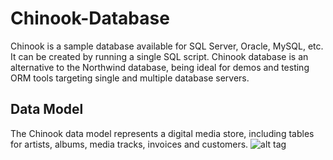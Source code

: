 # Chinook-Database

Chinook is a sample database available for SQL Server, Oracle, MySQL, etc. 
It can be created by running a single SQL script. Chinook database is an alternative to the Northwind database, 
being ideal for demos and testing ORM tools targeting single and multiple database servers.

## Data Model

The Chinook data model represents a digital media store, including tables for artists, albums, media tracks, 
invoices and customers.
![alt tag](http://lh4.ggpht.com/_oKo6zFhdD98/SWFPtyfHJFI/AAAAAAAAAMc/GdrlzeBNsZM/s800/ChinookDatabaseSchema1.1.png)
